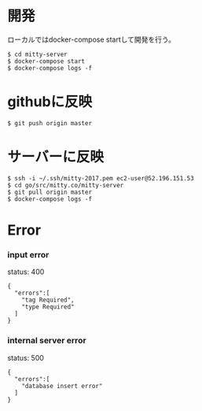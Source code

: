# 開発

ローカルではdocker-compose startして開発を行う。

```
$ cd mitty-server
$ docker-compose start
$ docker-compose logs -f

```

# githubに反映

```
$ git push origin master
```

# サーバーに反映
```
$ ssh -i ~/.ssh/mitty-2017.pem ec2-user@52.196.151.53
$ cd go/src/mitty.co/mitty-server
$ git pull origin master
$ docker-compose logs -f
```

# Error

### input error
status: 400
```
{
  "errors":[
    "tag Required",
    "type Required"
  ]
}
```
### internal server error
status: 500
```
{
  "errors":[
    "database insert error"
  ]
}
```
